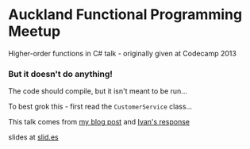 Auckland Functional Programming Meetup
======================================

Higher-order functions in C# talk - originally given at Codecamp 2013

### But it doesn't do anything!

The code should compile, but it isn't meant to be run...



To best grok this - first read the `CustomerService` class...


This talk comes from [my blog post](http://ifrb.info/2013/07/02/funcy-love.html) and [Ivan's response](http://developer.greenbutton.com/make-my-func-the-higher-order-func/)

slides at [slid.es](http://slid.es/ianr/higher-order-functions-in-c)

